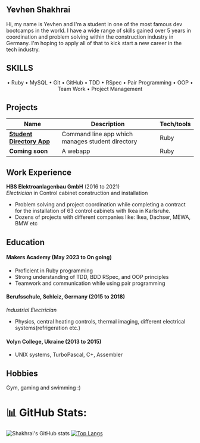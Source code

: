 ## Yevhen Shakhrai

Hi, my name is Yevhen and I'm a student in one of the most famous dev bootcamps in the world. I have a wide range of skills gained over 5 years in coordination and problem solving within the construction industry in Germany. I'm hoping to apply all of that to kick start a new career in the tech industry.

## **SKILLS**
<div align="center">
    • Ruby    • MySQL		• Git        • GitHub		• TDD		• RSpec
    • Pair Programming 			• OOP    • Team Work • Project Management
</div>

## Projects

| Name                         | Description       | Tech/tools        |
| ---------------------------- | ----------------- | ----------------- |
| [**Student Directory App**](https://github.com/Shakhrai8/student-directory)| Command line app which manages student directory | Ruby |
| **Coming soon** | A webapp | Ruby |

## Work Experience

**HBS Elektroanlagenbau GmbH** (2016 to 2021)  
_Electrician_ in Control cabinet construction and installation


- Problem solving and project coordination while completing a contract for the installation of 63 control cabinets with Ikea in Karlsruhe.
- Dozens of projects with different companies like: Ikea, Dachser, MEWA, BMW etc 


## Education

#### Makers Academy (May 2023 to On going)
- Proficient in Ruby programming 
- Strong understanding of TDD, BDD RSpec, and OOP principles
- Teamwork and communication while using pair programming

#### Berufsschule, Schleiz, Germany (2015 to 2018)
_Industrial Electrician_

- Physics, central heating controls, thermal imaging, different electrical systems(refrigeration etc.)

#### Volyn College, Ukraine (2013 to 2015)

- UNIX systems, TurboPascal, C+, Assembler

## Hobbies

Gym, gaming and swimming :)

# 📊 GitHub Stats:
![Shakhrai's GitHub stats](https://github-readme-stats.vercel.app/api?username=Shakhrai8&show_icons=true&theme=transparent)
[![Top Langs](https://github-readme-stats.vercel.app/api/top-langs/?username=Shakhrai8&layout=compact&theme=transparent)](https://github.com/anuraghazra/github-readme-stats)

